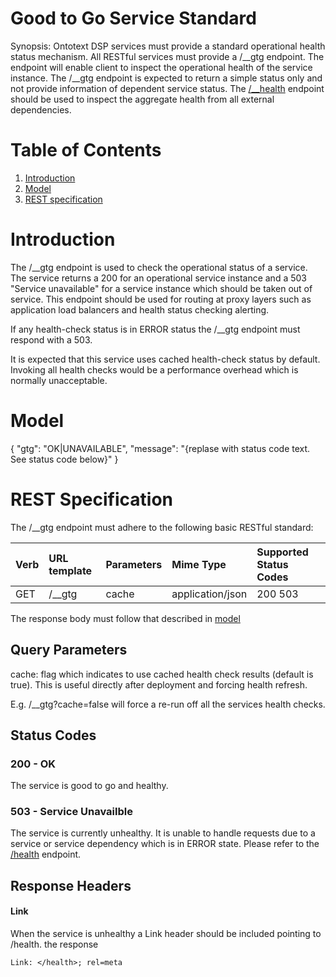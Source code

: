 # Good to Go Service Standard

Synopsis: Ontotext DSP services must provide a standard operational health status mechanism. All RESTful services must provide a /\__gtg endpoint. The endpoint will enable client to inspect the operational health of the service instance. The /\__gtg endpoint is expected to return a simple status only and not provide information of dependent service status. The [/\__health](health.md) endpoint should be used to inspect the aggregate health from all external dependencies.

# Table of Contents

1. [Introduction](#introduction)
2. [Model](#model)
3. [REST specification](#rest_spec)

<a name="introduction"></a>
# Introduction
The /\__gtg endpoint is used to check the operational status of a service. The service returns a 200 for an operational service instance and a 503 "Service unavailable" for a service instance which should be taken out of service. This endpoint should be used for routing at proxy layers such as application load balancers and health status checking alerting.

If any health-check status is in ERROR status the /\__gtg endpoint must respond with a 503.

It is expected that this service uses cached health-check status by default. Invoking all health checks would be a performance overhead which is normally unacceptable.

<a name="model"></a>
# Model

{ "gtg": "OK|UNAVAILABLE",
  "message": "{replase with status code text. See status code below}" }

<a name="rest_spec"></a>
# REST Specification

The /\__gtg endpoint must adhere to the following basic RESTful standard:

| Verb              | URL template | Parameters        | Mime Type         | Supported Status Codes |
|:----------------- |:-------------|:------------------|:------------------|:-----------------------|
| GET               | /\__gtg       | cache             | application/json  | 200 503                |


The response body must follow that described in [model](#model)

## Query Parameters
cache: flag which indicates to use cached health check results (default is true). This is useful directly after deployment and forcing health refresh. 

E.g. /\__gtg?cache=false will force a re-run off all the services health checks.

## Status Codes

### 200 - OK

The service is good to go and healthy.

### 503 - Service Unavailble

The service is currently unhealthy. It is unable to handle requests due to a service or service dependency which is in ERROR state. Please refer to the [/health](health.md) endpoint.

## Response Headers

#### Link
When the service is unhealthy a Link header should be included pointing to /health. the response

```
Link: </health>; rel=meta
